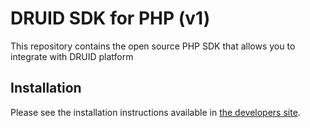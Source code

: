 # DRUID SDK for PHP (v1)

This repository contains the open source PHP SDK that allows you to integrate with DRUID platform

## Installation



Please see the installation instructions available in [the developers site](http://developers.dru-id.com/sdks/php-sdk/getting-started-with-php-sdk/).